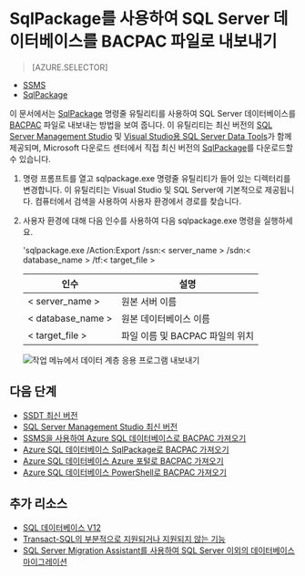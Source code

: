 <properties
   pageTitle="SqlPackage를 사용하여 SQL Server 데이터베이스를 BACPAC 파일로 내보내기 | Microsoft Azure"
   description="Microsoft Azure SQL 데이터베이스, 데이터베이스 마이그레이션, 데이터베이스 내보내기, BACPAC 파일 내보내기, sqlpackage"
   services="sql-database"
   documentationCenter=""
   authors="CarlRabeler"
   manager="jhubbard"
   editor=""/>

<tags
   ms.service="sql-database"
   ms.devlang="NA"
   ms.topic="article"
   ms.tgt_pltfrm="NA"
   ms.workload="sqldb-migrate"
   ms.date="08/24/2016"
   ms.author="carlrab"/>

# SqlPackage를 사용하여 SQL Server 데이터베이스를 BACPAC 파일로 내보내기

> [AZURE.SELECTOR]
- [SSMS](sql-database-cloud-migrate-compatible-export-bacpac-ssms.md)
- [SqlPackage](sql-database-cloud-migrate-compatible-export-bacpac-sqlpackage.md)

이 문서에서는 [SqlPackage](https://msdn.microsoft.com/library/hh550080.aspx) 명령줄 유틸리티를 사용하여 SQL Server 데이터베이스를 [BACPAC](https://msdn.microsoft.com/library/ee210546.aspx#Anchor_4) 파일로 내보내는 방법을 보여 줍니다. 이 유틸리티는 최신 버전의 [SQL Server Management Studio](https://msdn.microsoft.com/library/mt238290.aspx) 및 [Visual Studio용 SQL Server Data Tools](https://msdn.microsoft.com/library/mt204009.aspx)가 함께 제공되며, Microsoft 다운로드 센터에서 직접 최신 버전의 [SqlPackage](https://www.microsoft.com/ko-KR/download/details.aspx?id=53876)를 다운로드할 수 있습니다.

1. 명령 프롬프트를 열고 sqlpackage.exe 명령줄 유틸리티가 들어 있는 디렉터리를 변경합니다. 이 유틸리티는 Visual Studio 및 SQL Server에 기본적으로 제공됩니다. 컴퓨터에서 검색을 사용하여 사용자 환경에서 경로를 찾습니다.
2. 사용자 환경에 대해 다음 인수를 사용하여 다음 sqlpackage.exe 명령을 실행하세요.

	'sqlpackage.exe /Action:Export /ssn:< server\_name > /sdn:< database\_name > /tf:< target\_file >

	| 인수 | 설명 |
	|---|---|
	| < server\_name > | 원본 서버 이름 |
	| < database\_name > | 원본 데이터베이스 이름 |
	| < target\_file > | 파일 이름 및 BACPAC 파일의 위치 |

	![작업 메뉴에서 데이터 계층 응용 프로그램 내보내기](./media/sql-database-cloud-migrate/TestForCompatibilityUsingSQLPackage01b.png)

## 다음 단계

- [SSDT 최신 버전](https://msdn.microsoft.com/library/mt204009.aspx)
- [SQL Server Management Studio 최신 버전](https://msdn.microsoft.com/library/mt238290.aspx)
- [SSMS을 사용하여 Azure SQL 데이터베이스로 BACPAC 가져오기](sql-database-cloud-migrate-compatible-import-bacpac-ssms.md)
- [Azure SQL 데이터베이스 SqlPackage로 BACPAC 가져오기](sql-database-cloud-migrate-compatible-import-bacpac-sqlpackage.md)
- [Azure SQL 데이터베이스 Azure 포털로 BACPAC 가져오기](sql-database-import.md)
- [Azure SQL 데이터베이스 PowerShell로 BACPAC 가져오기](sql-database-import-powershell.md)

## 추가 리소스

- [SQL 데이터베이스 V12](sql-database-v12-whats-new.md)
- [Transact-SQL의 부분적으로 지원되거나 지원되지 않는 기능](sql-database-transact-sql-information.md)
- [SQL Server Migration Assistant를 사용하여 SQL Server 이외의 데이터베이스 마이그레이션](http://blogs.msdn.com/b/ssma/)

<!---HONumber=AcomDC_0921_2016-->